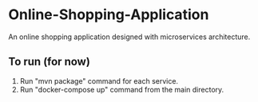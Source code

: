 # Online-Shopping-Application
An online shopping application designed with microservices architecture.

## To run (for now)
1. Run "mvn package" command for each service.
2. Run "docker-compose up" command from the main directory.